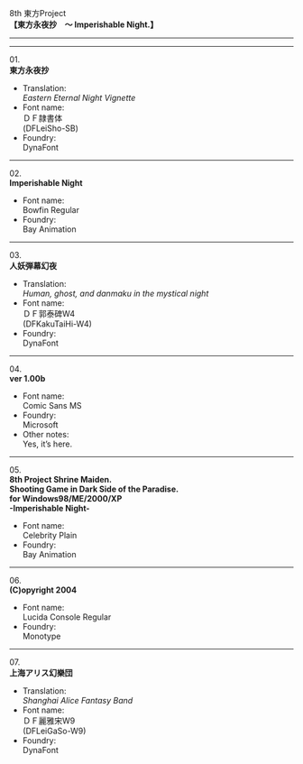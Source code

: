 8th 東方Project  
**【東方永夜抄　～ Imperishable Night.】**

---  
---

01\.  
**東方永夜抄**
  - Translation:  
*Eastern Eternal Night Vignette*
  - Font name:  
ＤＦ隷書体  
(DFLeiSho-SB)
  - Foundry:  
DynaFont

---

02\.  
**Imperishable Night**
  - Font name:  
Bowfin Regular
  - Foundry:  
Bay Animation

---

03\.  
**人妖弾幕幻夜**
  - Translation:  
*Human, ghost, and danmaku in the mystical night*
  - Font name:  
ＤＦ郭泰碑W4  
(DFKakuTaiHi-W4)
  - Foundry:  
DynaFont

---

04\.  
**ver 1.00b**
  - Font name:  
Comic Sans MS
  - Foundry:  
Microsoft
  - Other notes:  
Yes, it’s here.

---

05\.  
**8th Project Shrine Maiden.**  
**Shooting Game in Dark Side of the Paradise.**  
**for Windows98/ME/2000/XP**  
**-Imperishable Night-**
  - Font name:  
Celebrity Plain
  - Foundry:  
Bay Animation

---

06\.  
**(C)opyright 2004**  
  - Font name:  
Lucida Console Regular
  - Foundry:  
Monotype

---

07\.  
**上海アリス幻樂団**
  - Translation:  
*Shanghai Alice Fantasy Band*
  - Font name:  
ＤＦ麗雅宋W9  
(DFLeiGaSo-W9)
  - Foundry:  
DynaFont
